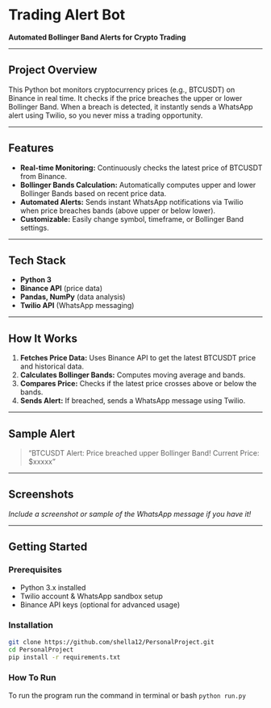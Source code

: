 # Trading Alert Bot
**Automated Bollinger Band Alerts for Crypto Trading**

---

## Project Overview

This Python bot monitors cryptocurrency prices (e.g., BTCUSDT) on Binance in real time. It checks if the price breaches the upper or lower Bollinger Band. When a breach is detected, it instantly sends a WhatsApp alert using Twilio, so you never miss a trading opportunity.

---

## Features

- **Real-time Monitoring:** Continuously checks the latest price of BTCUSDT from Binance.
- **Bollinger Bands Calculation:** Automatically computes upper and lower Bollinger Bands based on recent price data.
- **Automated Alerts:** Sends instant WhatsApp notifications via Twilio when price breaches bands (above upper or below lower).
- **Customizable:** Easily change symbol, timeframe, or Bollinger Band settings.

---

## Tech Stack

- **Python 3**
- **Binance API** (price data)
- **Pandas, NumPy** (data analysis)
- **Twilio API** (WhatsApp messaging)

---

## How It Works

1. **Fetches Price Data:** Uses Binance API to get the latest BTCUSDT price and historical data.
2. **Calculates Bollinger Bands:** Computes moving average and bands.
3. **Compares Price:** Checks if the latest price crosses above or below the bands.
4. **Sends Alert:** If breached, sends a WhatsApp message using Twilio.

---

## Sample Alert

> “BTCUSDT Alert: Price breached upper Bollinger Band! Current Price: $xxxxx”

---

## Screenshots

*Include a screenshot or sample of the WhatsApp message if you have it!*

---

## Getting Started

### Prerequisites

- Python 3.x installed
- Twilio account & WhatsApp sandbox setup
- Binance API keys (optional for advanced usage)

### Installation

```bash
git clone https://github.com/shella12/PersonalProject.git
cd PersonalProject
pip install -r requirements.txt
```

### How To Run

To run the program run the command in terminal or bash `python run.py`
